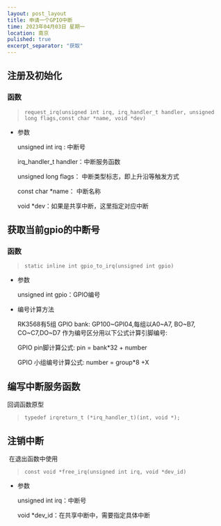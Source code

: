 ```yaml
---
layout: post_layout
title: 申请一个GPIO中断
time: 2023年04月03日 星期一
location: 南京
pulished: true
excerpt_separator: "获取"
---
```




## 注册及初始化

### 函数

> `request_irq(unsigned int irq, irq_handler_t handler, unsigned long flags,const char *name, void *dev)`

- 参数

  unsigned int irq :           中断号

  irq_handler_t handler：中断服务函数

  unsigned long flags：   中断类型标志，即上升沿等触发方式

  const char *name： 中断名称

  void *dev：如果是共享中断，这里指定对应中断

## 获取当前gpio的中断号

### 函数

> `static inline int gpio_to_irq(unsigned int gpio)`

- 参数

    unsigned int gpio：GPIO编号

- 编号计算方法

    RK3568有5组 GPlO bank: GP100~GPI04,每组以A0~A7, BO~B7, CO~C7,DO~D7 作为编号区分用以下公式计算引脚编号:

    GPIO pin脚计算公式: pin = bank*32 + number

    GPIO 小组编号计算公式: number = group*8 +X

## 编写中断服务函数

回调函数原型

> `typedef irqreturn_t (*irq_handler_t)(int, void *);`

## 注销中断

​		在退出函数中使用

> `const void *free_irq(unsigned int irq, void *dev_id)`

- 参数

    unsigned int irq：中断号

    void *dev_id：在共享中断中，需要指定具体中断
